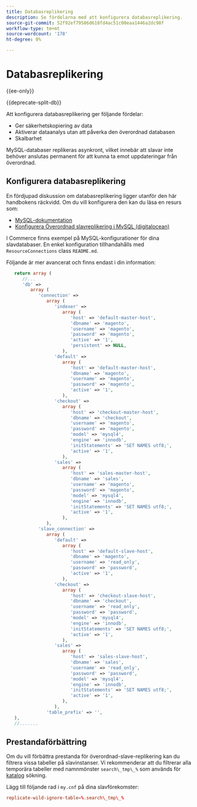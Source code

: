 ```yaml
---
title: Databasreplikering
description: Se fördelarna med att konfigurera databasreplikering.
source-git-commit: 52f92ef79586d618fd4ac51c00eaa1446a2dc98f
workflow-type: tm+mt
source-wordcount: '178'
ht-degree: 0%

---
```



# Databasreplikering

{{ee-only}}

{{deprecate-split-db}}

Att konfigurera databasreplikering ger följande fördelar:

- Ger säkerhetskopiering av data
- Aktiverar dataanalys utan att påverka den överordnad databasen
- Skalbarhet

MySQL-databaser replikeras asynkront, vilket innebär att slavar inte behöver anslutas permanent för att kunna ta emot uppdateringar från överordnad.

## Konfigurera databasreplikering

En fördjupad diskussion om databasreplikering ligger utanför den här handbokens räckvidd. Om du vill konfigurera den kan du läsa en resurs som:

- [MySQL-dokumentation](https://dev.mysql.com/doc/refman/5.6/en/replication.html)
- [Konfigurera Överordnad slavreplikering i MySQL (digitalocean)](https://www.digitalocean.com/community/tutorials/how-to-set-up-replication-in-mysql)

I Commerce finns exempel på MySQL-konfigurationer för dina slavdatabaser. En enkel konfiguration tillhandahålls med `ResourceConnections` class `README.md`.

Följande är mer avancerat och finns endast i din information:

```php
   return array (
      //...
      'db' =>
         array (
            'connection' =>
               array (
                  'indexer' =>
                     array (
                        'host' => 'default-master-host',
                        'dbname' => 'magento',
                        'username' => 'magento',
                        'password' => 'magento',
                        'active' => '1',
                        'persistent' => NULL,
                     ),
                  'default' =>
                     array (
                        'host' => 'default-master-host',
                        'dbname' => 'magento',
                        'username' => 'magento',
                        'password' => 'magento',
                        'active' => '1',
                     ),
                  'checkout' =>
                     array (
                        'host' => 'checkout-master-host',
                        'dbname' => 'checkout',
                        'username' => 'magento',
                        'password' => 'magento',
                        'model' => 'mysql4',
                        'engine' => 'innodb',
                        'initStatements' => 'SET NAMES utf8;',
                        'active' => '1',
                     ),
                  'sales' =>
                     array (
                        'host' => 'sales-master-host',
                        'dbname' => 'sales',
                        'username' => 'magento',
                        'password' => 'magento',
                        'model' => 'mysql4',
                        'engine' => 'innodb',
                        'initStatements' => 'SET NAMES utf8;',
                        'active' => '1',
                     ),
               ),
            'slave_connection' =>
               array (
                  'default' =>
                     array (
                        'host' => 'default-slave-host',
                        'dbname' => 'magento',
                        'username' => 'read_only',
                        'password' => 'password',
                        'active' => '1',
                     ),
                  'checkout' =>
                     array (
                        'host' => 'checkout-slave-host',
                        'dbname' => 'checkout',
                        'username' => 'read_only',
                        'password' => 'password',
                        'model' => 'mysql4',
                        'engine' => 'innodb',
                        'initStatements' => 'SET NAMES utf8;',
                        'active' => '1',
                     ),
                  'sales' =>
                     array (
                        'host' => 'sales-slave-host',
                        'dbname' => 'sales',
                        'username' => 'read_only',
                        'password' => 'password',
                        'model' => 'mysql4',
                        'engine' => 'innodb',
                        'initStatements' => 'SET NAMES utf8;',
                        'active' => '1',
                     ),
                  ),
               'table_prefix' => '',
   ),
   //.......
```

## Prestandaförbättring

Om du vill förbättra prestanda för överordnad-slave-replikering kan du filtrera vissa tabeller på slavinstanser. Vi rekommenderar att du filtrerar alla temporära tabeller med namnmönster `search\_tmp\_%` som används för [katalog](https://glossary.magento.com/catalog) sökning.

Lägg till följande rad i `my.cnf` på dina slavförekomster:

```conf
replicate-wild-ignore-table=%.search\_tmp\_%
```
